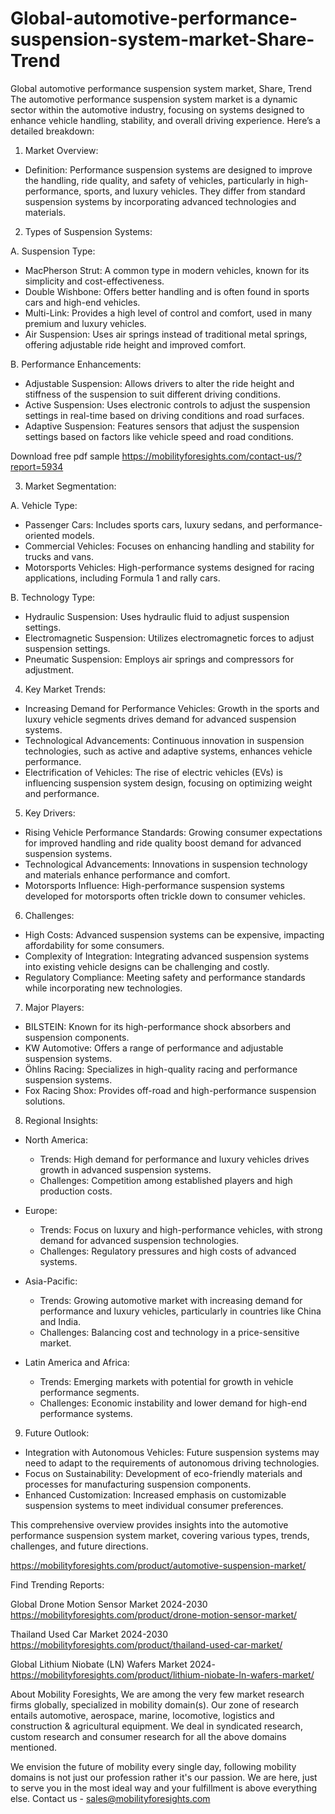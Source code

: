 # Global-automotive-performance-suspension-system-market-Share-Trend
Global automotive performance suspension system market, Share, Trend  
The automotive performance suspension system market is a dynamic sector within the automotive industry, focusing on systems designed to enhance vehicle handling, stability, and overall driving experience. Here’s a detailed breakdown:

 1. Market Overview:

- Definition: Performance suspension systems are designed to improve the handling, ride quality, and safety of vehicles, particularly in high-performance, sports, and luxury vehicles. They differ from standard suspension systems by incorporating advanced technologies and materials.

 2. Types of Suspension Systems:

 A. Suspension Type:

- MacPherson Strut: A common type in modern vehicles, known for its simplicity and cost-effectiveness.
- Double Wishbone: Offers better handling and is often found in sports cars and high-end vehicles.
- Multi-Link: Provides a high level of control and comfort, used in many premium and luxury vehicles.
- Air Suspension: Uses air springs instead of traditional metal springs, offering adjustable ride height and improved comfort.

 B. Performance Enhancements:

- Adjustable Suspension: Allows drivers to alter the ride height and stiffness of the suspension to suit different driving conditions.
- Active Suspension: Uses electronic controls to adjust the suspension settings in real-time based on driving conditions and road surfaces.
- Adaptive Suspension: Features sensors that adjust the suspension settings based on factors like vehicle speed and road conditions.



Download free pdf sample 
https://mobilityforesights.com/contact-us/?report=5934 



 3. Market Segmentation:

 A. Vehicle Type:

- Passenger Cars: Includes sports cars, luxury sedans, and performance-oriented models.
- Commercial Vehicles: Focuses on enhancing handling and stability for trucks and vans.
- Motorsports Vehicles: High-performance systems designed for racing applications, including Formula 1 and rally cars.

 B. Technology Type:

- Hydraulic Suspension: Uses hydraulic fluid to adjust suspension settings.
- Electromagnetic Suspension: Utilizes electromagnetic forces to adjust suspension settings.
- Pneumatic Suspension: Employs air springs and compressors for adjustment.

 4. Key Market Trends:

- Increasing Demand for Performance Vehicles: Growth in the sports and luxury vehicle segments drives demand for advanced suspension systems.
- Technological Advancements: Continuous innovation in suspension technologies, such as active and adaptive systems, enhances vehicle performance.
- Electrification of Vehicles: The rise of electric vehicles (EVs) is influencing suspension system design, focusing on optimizing weight and performance.

 5. Key Drivers:

- Rising Vehicle Performance Standards: Growing consumer expectations for improved handling and ride quality boost demand for advanced suspension systems.
- Technological Advancements: Innovations in suspension technology and materials enhance performance and comfort.
- Motorsports Influence: High-performance suspension systems developed for motorsports often trickle down to consumer vehicles.

 6. Challenges:

- High Costs: Advanced suspension systems can be expensive, impacting affordability for some consumers.
- Complexity of Integration: Integrating advanced suspension systems into existing vehicle designs can be challenging and costly.
- Regulatory Compliance: Meeting safety and performance standards while incorporating new technologies.

 7. Major Players:

- BILSTEIN: Known for its high-performance shock absorbers and suspension components.
- KW Automotive: Offers a range of performance and adjustable suspension systems.
- Öhlins Racing: Specializes in high-quality racing and performance suspension systems.
- Fox Racing Shox: Provides off-road and high-performance suspension solutions.

 8. Regional Insights:

- North America:
  - Trends: High demand for performance and luxury vehicles drives growth in advanced suspension systems.
  - Challenges: Competition among established players and high production costs.

- Europe:
  - Trends: Focus on luxury and high-performance vehicles, with strong demand for advanced suspension technologies.
  - Challenges: Regulatory pressures and high costs of advanced systems.

- Asia-Pacific:
  - Trends: Growing automotive market with increasing demand for performance and luxury vehicles, particularly in countries like China and India.
  - Challenges: Balancing cost and technology in a price-sensitive market.

- Latin America and Africa:
  - Trends: Emerging markets with potential for growth in vehicle performance segments.
  - Challenges: Economic instability and lower demand for high-end performance systems.

 9. Future Outlook:

- Integration with Autonomous Vehicles: Future suspension systems may need to adapt to the requirements of autonomous driving technologies.
- Focus on Sustainability: Development of eco-friendly materials and processes for manufacturing suspension components.
- Enhanced Customization: Increased emphasis on customizable suspension systems to meet individual consumer preferences.

This comprehensive overview provides insights into the automotive performance suspension system market, covering various types, trends, challenges, and future directions.



https://mobilityforesights.com/product/automotive-suspension-market/ 






Find Trending Reports:


Global Drone Motion Sensor Market 2024-2030
https://mobilityforesights.com/product/drone-motion-sensor-market/ 
 
Thailand Used Car Market 2024-2030
https://mobilityforesights.com/product/thailand-used-car-market/ 

Global Lithium Niobate (LN) Wafers Market 2024-
https://mobilityforesights.com/product/lithium-niobate-ln-wafers-market/ 


About Mobility Foresights,
We are among the very few market research firms globally, specialized in mobility domain(s). Our zone of research entails automotive, aerospace, marine, locomotive, logistics and construction & agricultural equipment. We deal in syndicated research, custom research and consumer research for all the above domains mentioned.

We envision the future of mobility every single day, following mobility domains is not just our profession rather it's our passion. We are here, just to serve you in the most ideal way and your fulfillment is above everything else. Contact us -  sales@mobilityforesights.com 
 
